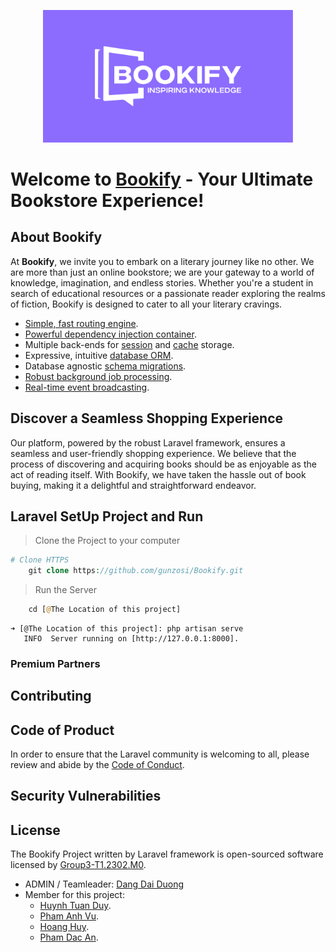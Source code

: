 <p align="center"><a href="https://laravel.com" target="_blank"><img src="./public/Bookify_Logo.svg" width="400" alt="Laravel Logo"></a></p>

# Welcome to [Bookify](https://github.com/gunzosi/Bookify) - Your Ultimate Bookstore Experience!

## About **Bookify**

At **Bookify**, we invite you to embark on a literary journey like no other. We are more than just an online bookstore; we are your gateway to a world of knowledge, imagination, and endless stories. Whether you're a student in search of educational resources or a passionate reader exploring the realms of fiction, Bookify is designed to cater to all your literary cravings.

-   [Simple, fast routing engine](https://laravel.com/docs/routing).
-   [Powerful dependency injection container](https://laravel.com/docs/container).
-   Multiple back-ends for [session](https://laravel.com/docs/session) and [cache](https://laravel.com/docs/cache) storage.
-   Expressive, intuitive [database ORM](https://laravel.com/docs/eloquent).
-   Database agnostic [schema migrations](https://laravel.com/docs/migrations).
-   [Robust background job processing](https://laravel.com/docs/queues).
-   [Real-time event broadcasting](https://laravel.com/docs/broadcasting).

## Discover a Seamless Shopping Experience

Our platform, powered by the robust Laravel framework, ensures a seamless and user-friendly shopping experience. We believe that the process of discovering and acquiring books should be as enjoyable as the act of reading itself. With Bookify, we have taken the hassle out of book buying, making it a delightful and straightforward endeavor.

## Laravel SetUp Project and Run

> Clone the Project to your computer

```php
# Clone HTTPS
    git clone https://github.com/gunzosi/Bookify.git
```

> Run the Server

```php
    cd [@The Location of this project]
```

```shell
➜ [@The Location of this project]: php artisan serve
   INFO  Server running on [http://127.0.0.1:8000].
```

### Premium Partners

## Contributing

## Code of Product

In order to ensure that the Laravel community is welcoming to all, please review and abide by the [Code of Conduct](https://laravel.com/docs/contributions#code-of-conduct).

## Security Vulnerabilities

## License

The Bookify Project written by Laravel framework is open-sourced software licensed by [Group3-T1.2302.M0](https://github.com/gunzosi).

-   ADMIN / Teamleader: [Dang Dai Duong](https://github.com/gunzosi)
-   Member for this project:
    -   [Huynh Tuan Duy](https://github.com/duymonster99).
    -   [Pham Anh Vu](https://github.com/Fran-ky).
    -   [Hoang Huy](https://github.com/hoanghuy0510).
    -   [Pham Dac An](https://github.com/PhengEn).
